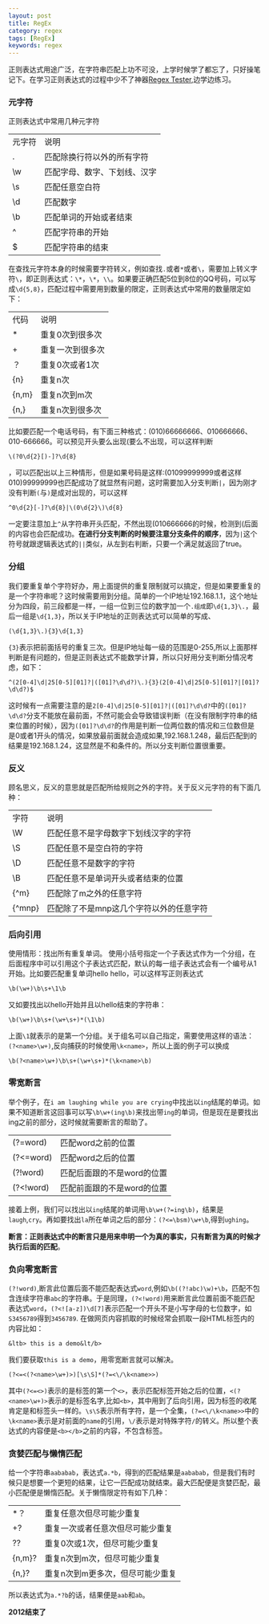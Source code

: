 ```yaml
---
layout: post
title: RegEx
category: regex
tags: [RegEx]
keywords: regex
---
```


正则表达式用途广泛，在字符串匹配上功不可没，上学时候学了都忘了，只好操笔记下。在学习正则表达式的过程中少不了神器[Regex Tester](http://deerchao.net/tools/regex_tester/regextester.zip),边学边练习。

### 元字符

正则表达式中常用几种元字符

<table class="table table-bordered table-striped">
    <tr><td>元字符</td><td>说明</td></tr>
    <tr><td>.</td><td>匹配除换行符以外的所有字符</td></tr>
    <tr><td>\w</td><td>匹配字母、数字、下划线、汉字</td></tr>
    <tr><td>\s</td><td>匹配任意空白符</td></tr>
    <tr><td>\d</td><td>匹配数字</td></tr>
    <tr><td>\b</td><td>匹配单词的开始或者结束</td></tr>
    <tr><td>^</td><td>匹配字符串的开始</td></tr>
    <tr><td>$</td><td>匹配字符串的结束</td></tr>
</table>

在查找元字符本身的时候需要字符转义，例如查找`.`或者`*`或者`\`，需要加上转义字符`\`，即正则表达式：`\*`，`\*`，`\\`。如果要正确匹配5位到8位的QQ号码，可以写成`\d{5,8}`，匹配过程中需要用到数量的限定，正则表达式中常用的数量限定如下：

<table class="table table-bordered table-striped">
    <tr><td>代码</td><td>说明</td></tr>
    <tr><td>*</td><td>重复0次到很多次</td></tr>
    <tr><td>+</td><td>重复一次到很多次</td></tr>
    <tr><td>？</td><td>重复0次或者1次</td></tr>
    <tr><td>{n}</td><td>重复n次</td></tr>
    <tr><td>{n,m}</td><td>重复n次到m次</td></tr>
    <tr><td>{n,}</td><td>重复n次到很多次</td></tr>
</table>

比如要匹配一个电话号码，有下面三种格式：(010)66666666、010666666、010-666666。可以预见开头要么出现(要么不出现，可以这样判断

	\(?0\d{2}[)-]?\d{8}

，可以匹配出以上三种情形，但是如果号码是这样:(01099999999或者这样010)99999999也匹配成功了就显然有问题，这时需要加入分支判断`|`，因为刚才没有判断`(`与`)`是成对出现的，可以这样

	^0\d{2}[-]?\d{8}|\(0\d{2}\)\d{8}

一定要注意加上`^`从字符串开头匹配，不然出现(010666666的时候，检测到(后面的内容也会匹配成功。**在进行分支判断的时候要注意分支条件的顺序**，因为`|`这个符号就跟逻辑表达式的`||`类似，从左到右判断，只要一个满足就返回了true。

### 分组

我们要重复单个字符好办，用上面提供的重复限制就可以搞定，但是如果要重复的是一个字符串呢？这时候需要用到分组。简单的一个IP地址192.168.1.1，这个地址分为四段，前三段都是一样，一组一位到三位的数字加一个`.组成`即`\d{1,3}\.`，最后一组是`\d{1,3}`，所以关于IP地址的正则表达式可以简单的写成、

	(\d{1,3}\.){3}\d{1,3}

`{3}`表示把前面括号的重复三次。但是IP地址每一级的范围是0-255,所以上面那样判断是有问题的，但是正则表达式不能数学计算，所以只好用分支判断分情况考虑，如下：

	^(2[0-4]\d|25[0-5][01]?|([01]?\d\d?)\.){3}(2[0-4]\d|25[0-5][01]?|[01]?\d\d?)$

这时候有一点需要注意的是`2[0-4]\d|25[0-5][01]?|([01]?\d\d?`中的`([01]?\d\d?`分支不能放在最前面，不然可能会会导致错误判断（在没有限制字符串的结束位置的时候），因为`([01]?\d\d?`的作用是判断一位两位数的情况和三位数但是是0或者1开头的情况，如果放最前面就会造成如果,192.168.1.248，最后匹配到的结果是192.168.1.24，这显然是不和条件的。所以分支判断位置很重要。

### 反义

顾名思义，反义的意思就是匹配所给规则之外的字符。关于反义元字符的有下面几种：

<table class="table table-bordered table-striped">
    <tr><td>字符</td><td>说明</td></tr>
    <tr><td>\W</td><td>匹配任意不是字母数字下划线汉字的字符</td></tr>
    <tr><td>\S</td><td>匹配任意不是空白符的字符</td></tr>
    <tr><td>\D</td><td>匹配任意不是数字的字符</td></tr>
    <tr><td>\B</td><td>匹配任意不是单词开头或者结束的位置</td></tr>
    <tr><td>{^m}</td><td>匹配除了m之外的任意字符</td></tr>
    <tr><td>{^mnp}</td><td>匹配除了不是mnp这几个字符以外的任意字符</td></tr>
</table>

### 后向引用

使用情形：找出所有重复单词。
使用小括号指定一个子表达式作为一个分组，在后面程序中可以引用这个子表达式匹配，默认的每一组子表达式会有一个编号从1开始。比如要匹配重复单词hello hello，可以这样写正则表达式

	\b(\w+)\b\s+\1\b  

又如要找出以hello开始并且以hello结束的字符串：

	\b(\w+)\b\s+(\w+\s+)*(\1\b)

上面`\1`就表示的是第一个分组。关于组名可以自己指定，需要使用这样的语法：`(?<name>\w+)`,反向捕获的时候使用`\k<name>`，所以上面的例子可以换成

	\b(?<name>\w+)\b\s+(\w+\s+)*(\k<name>\b)

### 零宽断言

举个例子，在`i am laughing while you are crying`中找出以`ing`结尾的单词。如果不知道断言这回事可以写`\b\w+(ing\b)`来找出带`ing`的单词，但是现在是要找出ing之前的部分，这时候就需要断言的帮助了。

<table class="table table-bordered table-striped">
    <tr><td>(?=word)</td><td>匹配word之前的位置</td></tr>
    <tr><td>(?&lt=word)</td><td>匹配word之后的位置</td></tr>
    <tr><td>(?!word)</td><td>匹配后面跟的不是word的位置</td></tr>
    <tr><td>(?&lt!word)</td><td>匹配前面跟的不是word的位置</td></tr>
</table>

接着上例，我们可以找出以`ing`结尾的单词用`\b\w+(?=ing\b)`，结果是`laugh`,`cry`。再如要找出`la`所在单词之后的部分：`(?<=\bsm)\w+\b`,得到`ughing`。

**断言：正则表达式中的断言只是用来申明一个为真的事实，只有断言为真的时候才执行后面的匹配**。

### 负向零宽断言
`(?!word)`,断言此位置后面不能匹配表达式`word`,例如`\b((?!abc)\w)+\b`，匹配不包含连续字符串`abc`的字符串。于是同理，`(?<!word)`用来断言此位置前面不能匹配表达式`word`，`(?<![a-z])\d[7]`表示匹配一个开头不是小写字母的七位数字，如`S3456789`得到`3456789`.
在做网页内容抓取的时候经常会抓取一段HTML标签内的内容比如：

	&ltb> this is a demo&lt/b>

我们要获取`this is a demo`，用零宽断言就可以解决。

	(?<=<(?<name>\w+)>)[\s\S]*(?=<\/\k<name>>)

其中`(?<=<>)`表示的是标签的第一个`<>`，表示匹配标签开始之后的位置，`<(?<name>\w+)>`表示的是标签名字,比如`<b>`，其中用到了后向引用，因为标签的收尾肯定是和标签头一样的。`\s\S`表示所有字符，是一个全集，`(?=<\/\k<name>>`中的`\k<name>`表示是对前面的`name`的引用，`\/`表示是对特殊字符`/`的转义。所以整个表达式的内容便是`<b></b>`之前的内容，不包含标签。


### 贪婪匹配与懒惰匹配

给一个字符串`aababab`，表达式`a.*b`，得到的匹配结果是`aababab`，但是我们有时候只是想要一个更短的结果，让它一匹配成功就结束。最大匹配便是贪婪匹配，最小匹配便是懒惰匹配。关于懒惰限定符有如下几种：

<table class="table table-bordered table-striped">
    <tr><td>*？</td><td>重复任意次但尽可能少重复</td></tr>
    <tr><td>+?</td><td>重复一次或者任意次但尽可能少重复</td></tr>
    <tr><td>??</td><td>重复0次或1次，但尽可能少重复</td></tr>
    <tr><td>{n,m}?</td><td>重复n次到m次，但尽可能少重复</td></tr>
    <tr><td>{n,}?</td><td>重复n次到m更多次，但尽可能少重复</td></tr>
</table>

所以表达式为`a.*?b`的话，结果便是`aab`和`ab`。

**2012结束了**